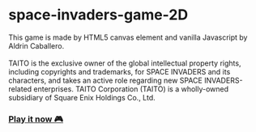 # space-invaders-game-2D
This game is made by HTML5 canvas element and vanilla Javascript by Aldrin Caballero.<br><br> TAITO is the exclusive owner of the global intellectual property rights, including copyrights and trademarks, for SPACE INVADERS and its characters, and takes an active role regarding new SPACE INVADERS-related enterprises. TAITO Corporation (TAITO) is a wholly-owned subsidiary of Square Enix Holdings Co., Ltd. 
### [Play it now 🎮](https://aldrin112602.github.io/space-invaders-game-2d/)
